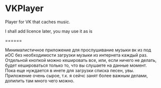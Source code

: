 VKPlayer
========

Player for VK that caches music.


I shall add licence later, you may use it as is


======

Минималистичное приложение для прослушивание музыки вк из под иОС без необходимости загрузки музыки из интернета каждый раз. Отдельной кнопкой можно кешировать все, или, если ничего не делать, будет кешироваться только то, что вы слушаете на данные момент. Пока еще нуждается в инете для загрузки списка песен, увы. Приложение очень сырое, т.к. я сейчс занят более важным делами, допилить там много чего можно.
